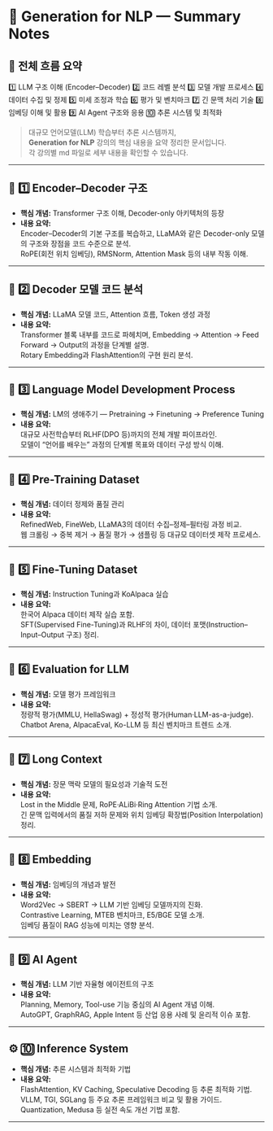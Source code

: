 # 🧠 Generation for NLP — Summary Notes


## 🧩 전체 흐름 요약
1️⃣ LLM 구조 이해 (Encoder–Decoder)
2️⃣ 코드 레벨 분석
3️⃣ 모델 개발 프로세스
4️⃣ 데이터 수집 및 정제
5️⃣ 미세 조정과 학습
6️⃣ 평가 및 벤치마크
7️⃣ 긴 문맥 처리 기술
8️⃣ 임베딩 이해 및 활용
9️⃣ AI Agent 구조와 응용
🔟 추론 시스템 및 최적화


> 대규모 언어모델(LLM) 학습부터 추론 시스템까지,  
> **Generation for NLP** 강의의 핵심 내용을 요약 정리한 문서입니다.  
> 각 강의별 md 파일로 세부 내용을 확인할 수 있습니다.

---

## 📘 1️⃣ Encoder–Decoder 구조
- **핵심 개념:** Transformer 구조 이해, Decoder-only 아키텍처의 등장  
- **내용 요약:**  
  Encoder–Decoder의 기본 구조를 복습하고, LLaMA와 같은 Decoder-only 모델의 구조와 장점을 코드 수준으로 분석.  
  RoPE(회전 위치 임베딩), RMSNorm, Attention Mask 등의 내부 작동 이해.  


---

## 📗 2️⃣ Decoder 모델 코드 분석
- **핵심 개념:** LLaMA 모델 코드, Attention 흐름, Token 생성 과정  
- **내용 요약:**  
  Transformer 블록 내부를 코드로 파헤치며, Embedding → Attention → Feed Forward → Output의 과정을 단계별 설명.  
  Rotary Embedding과 FlashAttention의 구현 원리 분석.  

---

## 📙 3️⃣ Language Model Development Process
- **핵심 개념:** LM의 생애주기 — Pretraining → Finetuning → Preference Tuning  
- **내용 요약:**  
  대규모 사전학습부터 RLHF(DPO 등)까지의 전체 개발 파이프라인.  
  모델이 “언어를 배우는” 과정의 단계별 목표와 데이터 구성 방식 이해.  

---

## 📒 4️⃣ Pre-Training Dataset
- **핵심 개념:** 데이터 정제와 품질 관리  
- **내용 요약:**  
  RefinedWeb, FineWeb, LLaMA3의 데이터 수집–정제–필터링 과정 비교.  
  웹 크롤링 → 중복 제거 → 품질 평가 → 샘플링 등 대규모 데이터셋 제작 프로세스.  


---

## 📕 5️⃣ Fine-Tuning Dataset
- **핵심 개념:** Instruction Tuning과 KoAlpaca 실습  
- **내용 요약:**  
  한국어 Alpaca 데이터 제작 실습 포함.  
  SFT(Supervised Fine-Tuning)과 RLHF의 차이, 데이터 포맷(Instruction–Input–Output 구조) 정리.  


---

## 🧾 6️⃣ Evaluation for LLM
- **핵심 개념:** 모델 평가 프레임워크  
- **내용 요약:**  
  정량적 평가(MMLU, HellaSwag) + 정성적 평가(Human·LLM-as-a-judge).  
  Chatbot Arena, AlpacaEval, Ko-LLM 등 최신 벤치마크 트렌드 소개.  


---

## 📘 7️⃣ Long Context
- **핵심 개념:** 장문 맥락 모델의 필요성과 기술적 도전  
- **내용 요약:**  
  Lost in the Middle 문제, RoPE·ALiBi·Ring Attention 기법 소개.  
  긴 문맥 입력에서의 품질 저하 문제와 위치 임베딩 확장법(Position Interpolation) 정리.  


---

## 📙 8️⃣ Embedding
- **핵심 개념:** 임베딩의 개념과 발전  
- **내용 요약:**  
  Word2Vec → SBERT → LLM 기반 임베딩 모델까지의 진화.  
  Contrastive Learning, MTEB 벤치마크, E5/BGE 모델 소개.  
  임베딩 품질이 RAG 성능에 미치는 영향 분석.  


---

## 🤖 9️⃣ AI Agent
- **핵심 개념:** LLM 기반 자율형 에이전트의 구조  
- **내용 요약:**  
  Planning, Memory, Tool-use 기능 중심의 AI Agent 개념 이해.  
  AutoGPT, GraphRAG, Apple Intent 등 산업 응용 사례 및 윤리적 이슈 포함.  


---

## ⚙️ 🔟 Inference System
- **핵심 개념:** 추론 시스템과 최적화 기법  
- **내용 요약:**  
  FlashAttention, KV Caching, Speculative Decoding 등 추론 최적화 기법.  
  VLLM, TGI, SGLang 등 주요 추론 프레임워크 비교 및 활용 가이드.  
  Quantization, Medusa 등 실전 속도 개선 기법 포함.  


---